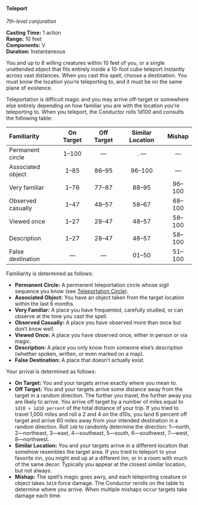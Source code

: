#### Teleport
<!-- markdownlint-disable link-image-reference-definitions -->
[_metadata_:spell_name]:- "Teleport"
[_metadata_:spell_level]:- "7"
[_metadata_:spell_school]:- "conjuration"
[_metadata_:ritual]:- "false"
[_metadata_:casting_time_amount]:- "1"
[_metadata_:casting_time_unit]:- "action"
[_metadata_:range]:- "10 feet"
[_metadata_:target]:- "you and up to 8 willing creatures within 10 feet of you, or a single unattended object that fits entirely inside a 10-foot cube"
[_metadata_:components_verbal]:- "true"
[_metadata_:components_somatic]:- "false"
[_metadata_:components_material]:- "false"
[_metadata_:duration]:- "Instantaneous"
[_metadata_:concentration]:- "false"
[_metadata_:damage_formula]:- "special"
[_metadata_:damage_type]:- "force"
[_metadata_:compared_to_wotc_srd_5.1]:- "mechanics_same_wording_different"
[_metadata_:compared_to_a5e_srd]:- "mechanics_same_wording_different"
<!-- markdownlint-disable-next-line no-emphasis-as-heading -->
_7th-level conjuration_

**Casting Time:** 1 action \
**Range:** 10 feet \
**Components:** V \
**Duration:** Instantaneous

You and up to 8 willing creatures within 10 feet of you, or a single unattended object that fits entirely inside a 10-foot cube teleport instantly across vast distances.
When you cast this spell, choose a destination.
You must know the location you’re teleporting to, and it must be on the same plane of existence.

Teleportation is difficult magic and you may arrive off-target or somewhere else entirely depending on how familiar you are with the location you’re teleporting to.
When you teleport, the Conductor rolls 1d100 and consults the following table:

| Familiarity       | On Target | Off Target | Similar Location | Mishap |
|:------------------|:---------:|:----------:|:----------------:|:------:|
| Permanent circle  |   1–100   |      —     |.        —        |    —   |
| Associated object |   1–85    |    86–95   |       96–100     |    —   |
| Very familiar     |   1–76    |    77–87   |       88–95      | 96–100 |
| Observed casually |   1–47    |    48–57   |       58–67      | 68–100 |
| Viewed once       |   1–27    |    28–47   |       48–57      | 58–100 |
| Description       |   1–27    |    28–47   |       48–57      | 58–100 |
| False destination |    —      |      —     |       01–50      | 51–100 |

Familiarity is determined as follows:

- **Permanent Circle:**
  A permanent teleportation circle whose sigil sequence you know (see [Teleportation Circle](#Teleportation_Circle_teleportation_circle)).
- **Associated Object:**
  You have an object taken from the target location within the last 6 months.
- **Very Familiar:**
  A place you have frequented, carefully studied, or can observe at the time you cast the spell.
- **Observed Casually:**
  A place you have observed more than once but don’t know well.
- **Viewed Once:**
  A place you have observed once, either in person or via magic.
- **Description:**
  A place you only know from someone else’s description (whether spoken, written, or even marked on a map).
- **False Destination:**
  A place that doesn’t actually exist.

Your arrival is determined as follows:

- **On Target:**
  You and your targets arrive exactly where you mean to.
- **Off Target:**
  You and your targets arrive some distance away from the target in a random direction.
  The further you travel, the further away you are likely to arrive.
  You arrive off target by a number of miles equal to `1d10 × 1d10 percent` of the total distance of your trip.
  If you tried to travel 1,000 miles and roll a 2 and 4 on the d10s, you land 6 percent off target and arrive 60 miles away from your intended destination in a random direction.
  Roll `1d8` to randomly determine the direction: 1—north, 2—northeast, 3—east, 4—southeast, 5—south, 6—southwest, 7—west, 8—northwest.
- **Similar Location:**
  You and your targets arrive in a different location that somehow resembles the target area.
  If you tried to teleport to your favorite inn, you might end up at a different inn, or in a room with much of the same decor.
  Typically you appear at the closest similar location, but not always.
- **Mishap:**
  The spell’s magic goes awry, and each teleporting creature or object takes `3d10` force damage.
  The Conductor rerolls on the table to determine where you arrive.
  When multiple mishaps occur targets take damage each time.
